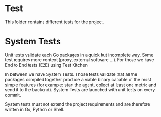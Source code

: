 Test
====

This folder contains different tests for the project.

System Tests
============

Unit tests validate each Go packages in a quick but incomplete way. Some test
requires more context (proxy, external software ...). For those we have End to
End tests (E2E) using Test Kitchen.

In between we have System Tests. Those tests validate that all the packages
compiled together produce a viable binary capable of the most simple features
(for example: start the agent, collect at least one metric and send it to the backend).
System Tests are launched with unit tests on every commit.

System tests must not extend the project requirements and are therefore written
in Go, Python or Shell.

